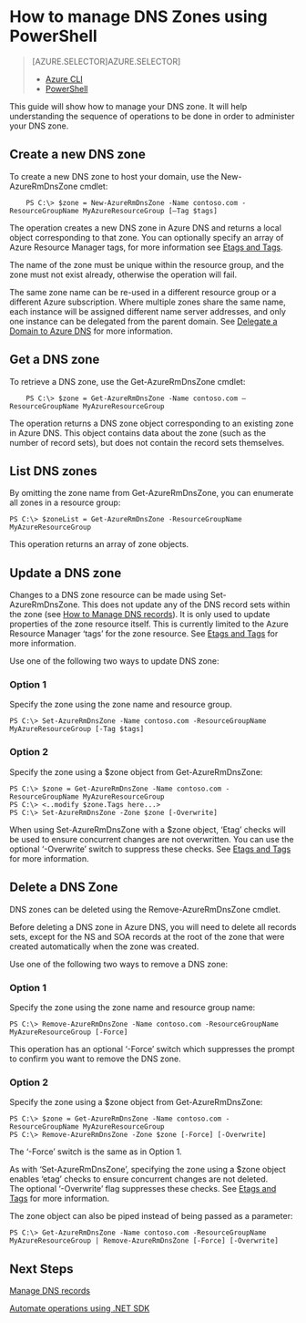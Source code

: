 <properties 
   pageTitle="Operations on DNS zones | Microsoft Azure" 
   description="You can manage DNS zones using Azure Powershell. How to update, delete and create DNS zones on Azure DNS" 
   services="dns" 
   documentationCenter="na" 
   authors="joaoma" 
   manager="carmonm" 
   editor=""/>

<tags
   ms.service="dns"
   ms.devlang="na"
   ms.topic="article"
   ms.tgt_pltfrm="na"
   ms.workload="infrastructure-services" 
   ms.date="11/24/2015"
   ms.author="joaoma"/>

# How to manage DNS Zones using PowerShell
> [AZURE.SELECTOR]AZURE.SELECTOR]
> 
> * [Azure CLI](dns-operations-dnszones-cli.md)
> * [PowerShell](dns-operations-dnszones.md)
> 
> 
This guide will show how to manage your DNS zone. It will help understanding the sequence of operations to be done in order to administer your DNS zone.

## Create a new DNS zone
To create a new DNS zone to host your domain, use the New-AzureRmDnsZone cmdlet:

        PS C:\> $zone = New-AzureRmDnsZone -Name contoso.com -ResourceGroupName MyAzureResourceGroup [–Tag $tags] 

The operation creates a new DNS zone in Azure DNS and returns a local object corresponding to that zone.  You can optionally specify an array of Azure Resource Manager tags, for more information see [Etags and Tags](../dns-getstarted-create-dnszone.md#Etags-and-tags).

The name of the zone must be unique within the resource group, and the zone must not exist already, otherwise the operation will fail.

The same zone name can be re-used in a different resource group or a different Azure subscription.  Where multiple zones share the same name, each instance will be assigned different name server addresses, and only one instance can be delegated from the parent domain. See [Delegate a Domain to Azure DNS](dns-domain-delegation.md) for more information.

## Get a DNS zone
To retrieve a DNS zone, use the Get-AzureRmDnsZone cmdlet:

        PS C:\> $zone = Get-AzureRmDnsZone -Name contoso.com –ResourceGroupName MyAzureResourceGroup

The operation returns a DNS zone object corresponding to an existing zone in Azure DNS.  This object contains data about the zone (such as the number of record sets), but does not contain the record sets themselves.

## List DNS zones
By omitting the zone name from Get-AzureRmDnsZone, you can enumerate all zones in a resource group:

    PS C:\> $zoneList = Get-AzureRmDnsZone -ResourceGroupName MyAzureResourceGroup

This operation returns an array of zone objects.

## Update a DNS zone
Changes to a DNS zone resource can be made using Set-AzureRmDnsZone.  This does not update any of the DNS record sets within the zone (see [How to Manage DNS records](dns-operations-recordsets.md)). It is only used to update properties of the zone resource itself. This is currently limited to the Azure Resource Manager ‘tags’ for the zone resource. See [Etags and Tags](dns-getstarted-create-dnszone.md#Etags-and-tags) for more information.

Use one of the following two ways to update DNS zone:

### Option 1
Specify the zone using the zone name and resource group.

    PS C:\> Set-AzureRmDnsZone -Name contoso.com -ResourceGroupName MyAzureResourceGroup [-Tag $tags]

### Option 2
Specify the zone using a $zone object from Get-AzureRmDnsZone:

    PS C:\> $zone = Get-AzureRmDnsZone -Name contoso.com -ResourceGroupName MyAzureResourceGroup
    PS C:\> <..modify $zone.Tags here...>
    PS C:\> Set-AzureRmDnsZone -Zone $zone [-Overwrite]

When using Set-AzureRmDnsZone with a $zone object, ‘Etag’ checks will be used to ensure concurrent changes are not overwritten.  You can use the optional ‘-Overwrite’ switch to suppress these checks.  See [Etags and Tags](dns-getstarted-create-dnszone.md#Etags-and-tags) for more information.

## Delete a DNS Zone
DNS zones can be deleted using the Remove-AzureRmDnsZone cmdlet.

Before deleting a DNS zone in Azure DNS, you will need to delete all records sets, except for the NS and SOA records at the root of the zone that were created automatically when the zone was created.  

Use one of the following two ways to remove a DNS zone:

### Option 1
Specify the zone using the zone name and resource group name:

    PS C:\> Remove-AzureRmDnsZone -Name contoso.com -ResourceGroupName MyAzureResourceGroup [-Force] 

This operation has an optional ‘-Force’ switch which suppresses the prompt to confirm you want to remove the DNS zone.

### Option 2
Specify the zone using a $zone object from Get-AzureRmDnsZone:

    PS C:\> $zone = Get-AzureRmDnsZone -Name contoso.com -ResourceGroupName MyAzureResourceGroup
    PS C:\> Remove-AzureRmDnsZone -Zone $zone [-Force] [-Overwrite]

The ‘-Force’ switch is the same as in Option 1.

As with ‘Set-AzureRmDnsZone’, specifying the zone using a $zone object enables ‘etag’ checks to ensure concurrent changes are not deleted. <BR>
The optional ‘-Overwrite’ flag suppresses these checks. See [Etags and Tags](dns-getstarted-create-dnszone.md#Etags-and-tags) for more information.

The zone object can also be piped instead of being passed as a parameter:

    PS C:\> Get-AzureRmDnsZone -Name contoso.com -ResourceGroupName MyAzureResourceGroup | Remove-AzureRmDnsZone [-Force] [-Overwrite]

## Next Steps
[Manage DNS records](dns-operations-recordsets.md)

[Automate operations using .NET SDK](dns-sdk.md) 

